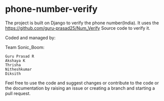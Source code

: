 # phone-number-verify

The project is built on Django to verify the phone number(India). 
It uses the https://github.com/guru-prasad25/Num_Verify Source code to verify it. 

Coded and managed by:

Team Sonic_Boom:

    Guru Prasad R
    Akshaya K
    Thrisha
    Nitheshkumar
    Diksith

Feel free to use the code and suggest changes or contribute to the code or the documentation by raising an issue or creating a branch and starting a pull request.
